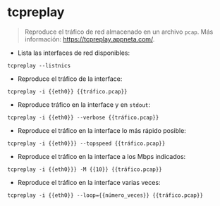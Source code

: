 # tcpreplay

> Reproduce el tráfico de red almacenado en un archivo `pcap`.
> Más información: <https://tcpreplay.appneta.com/>.

- Lista las interfaces de red disponibles:

`tcpreplay --listnics`

- Reproduce el tráfico de la interface:

`tcpreplay -i {{eth0}} {{tráfico.pcap}}`

- Reproduce tráfico en la interface y en `stdout`:

`tcpreplay -i {{eth0}} --verbose {{tráfico.pcap}}`

- Reproduce el tráfico en la interface lo más rápido posible:

`tcpreplay -i {{eth0}}} --topspeed {{tráfico.pcap}}`

- Reproduce el tráfico en la interface a los Mbps indicados:

`tcpreplay -i {{eth0}}} -M {{10}} {{tráfico.pcap}}`

- Reproduce el tráfico en la interface varias veces:

`tcpreplay -i {{eth0}} --loop={{número_veces}} {{tráfico.pcap}}`

